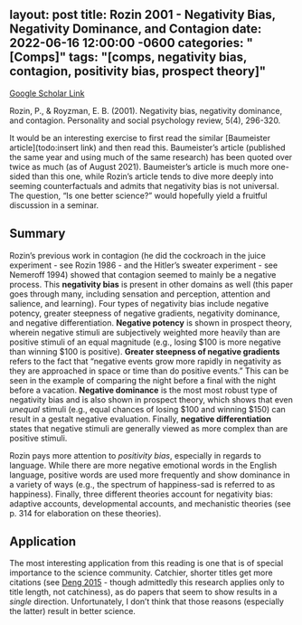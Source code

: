 layout: post
title: Rozin 2001 - Negativity Bias, Negativity Dominance, and Contagion
date: 2022-06-16 12:00:00 -0600
categories: "[Comps]"
tags: "[comps, negativity bias, contagion, positivity bias, prospect theory]"
---
[Google Scholar Link](https://scholar.google.com/scholar?hl=en&as_sdt=0%2C45&q=Negativity+Bias%2C+Negativity+Dominance%2C+and+Contagion&btnG=)

Rozin, P., & Royzman, E. B. (2001). Negativity bias, negativity dominance, and contagion. Personality and social psychology review, 5(4), 296-320.

It would be an interesting exercise to first read the similar [Baumeister article](todo:insert link) and then read this.  Baumeister’s article (published the same year and using much of the same research) has been quoted over twice as much (as of August 2021).  Baumeister’s article is much more one-sided than this one, while Rozin’s article tends to dive more deeply into seeming counterfactuals and admits that negativity bias is not universal.  The question, “Is one better science?” would hopefully yield a fruitful discussion in a seminar.

## Summary
Rozin’s previous work in contagion (he did the cockroach in the juice experiment - see Rozin 1986 - and the Hitler’s sweater experiment - see Nemeroff 1994) showed that contagion seemed to mainly be a negative process.  This **negativity bias** is present in other domains as well (this paper goes through many, including sensation and perception, attention and salience, and learning).  Four types of negativity bias include negative potency, greater steepness of negative gradients, negativity dominance, and negative differentiation.  **Negative potency** is shown in prospect theory, wherein negative stimuli are subjectively weighted more heavily than are positive stimuli of an equal magnitude (e.g., losing $100 is more negative than winning $100 is positive).  **Greater steepness of negative gradients** refers to the fact that “negative events grow more rapidly in negativity as they are approached in space or time than do positive events.”  This can be seen in the example of comparing the night before a final with the night before a vacation.  **Negative dominance** is the most most robust type of negativity bias and is also shown in prospect theory, which shows that even _unequal_ stimuli (e.g., equal chances of losing $100 and winning $150) can result in a gestalt negative evaluation.  Finally, **negative differentiation** states that negative stimuli are generally viewed as more complex than are positive stimuli.

Rozin pays more attention to _positivity bias_, especially in regards to language.  While there are more negative emotional words in the English language, positive words are used more frequently and show dominance in a variety of ways (e.g., the spectrum of happiness-sad is referred to as happiness).  Finally, three different theories account for negativity bias: adaptive accounts, developmental accounts, and mechanistic theories (see p. 314 for elaboration on these theories).

## Application
The most interesting application from this reading is one that is of special importance to the science community.  Catchier, shorter titles get more citations (see [Deng 2015](https://www.nature.com/articles/nature.2015.18246) - though admittedly this research applies only to title length, not catchiness), as do papers that seem to show results in a _single_ direction.  Unfortunately, I don’t think that those reasons (especially the latter) result in better science.